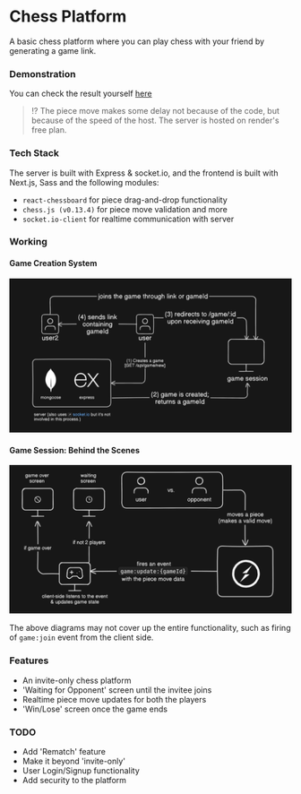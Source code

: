 # Chess Platform 

A basic chess platform where you can play chess with your friend by generating a game link. 

### Demonstration

You can check the result yourself [here](https://ezchess.vercel.app/)

> ⁉ The piece move makes some delay not because of the code, but because of the speed of the host. The server is hosted on render's free plan.

### Tech Stack 

The server is built with Express & socket.io, and the frontend is built with Next.js, Sass and the following modules:

- `react-chessboard` for piece drag-and-drop functionality
- `chess.js (v0.13.4)` for piece move validation and more
- `socket.io-client` for realtime communication with server

### Working 

#### Game Creation System

![Node.js Chess Game Platform working](https://github.com/eritaakash/chess-platform/blob/main/assets/chessDiagram1.PNG?raw=true)

#### Game Session: Behind the Scenes

![Node.js Chess Game Platform Working](https://raw.githubusercontent.com/eritaakash/chess-platform/main/assets/chessDiagram2.PNG?raw=true)

The above diagrams may not cover up the entire functionality, such as firing of `game:join` event from the client side.

### Features

- An invite-only chess platform
- 'Waiting for Opponent' screen until the invitee joins
- Realtime piece move updates for both the players 
- 'Win/Lose' screen once the game ends


### TODO

- Add 'Rematch' feature
- Make it beyond 'invite-only'
- User Login/Signup functionality
- Add security to the platform